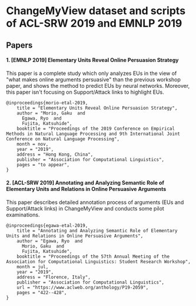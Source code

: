 # ChangeMyView dataset and scripts of ACL-SRW 2019 and EMNLP 2019



## Papers


#### 1. [EMNLP 2019] Elementary Units Reveal Online Persuasion Strategy

This paper is a complete study which only analyzes EUs in the view of "what makes online arguments persuasive" than the previous workshop paper, and shows the method to predict EUs by neural networks.
Moreover, this paper isn't focusing on Support/Attack links to highlight EUs.

```
@inproceedings{morio-etal-2019,
    title = "Elementary Units Reveal Online Persuasion Strategy",
    author = "Morio, Gaku  and
      Egawa, Ryo  and
      Fujita, Katsuhide",
    booktitle = "Proceedings of the 2019 Conference on Empirical Methods in Natural Language Processing and 9th International Joint Conference on Natural Language Processing",
    month = nov,
    year = "2019",
    address = "Hong Kong, China",
    publisher = "Association for Computational Linguistics",
    pages = "to appear",
}
```

#### 2. [ACL-SRW 2019] Annotating and Analyzing Semantic Role of Elementary Units and Relations in Online Persuasive Arguments

This paper describes detailed annotation process of arguments (EUs and Support/Attack links) in ChangeMyView and conducts some pilot examinations.

```
@inproceedings{egawa-etal-2019,
    title = "Annotating and Analyzing Semantic Role of Elementary Units and Relations in Online Persuasive Arguments",
    author = "Egawa, Ryo  and
      Morio, Gaku  and
      Fujita, Katsuhide",
    booktitle = "Proceedings of the 57th Annual Meeting of the Association for Computational Linguistics: Student Research Workshop",
    month = jul,
    year = "2019",
    address = "Florence, Italy",
    publisher = "Association for Computational Linguistics",
    url = "https://www.aclweb.org/anthology/P19-2059",
    pages = "422--428",
}
```
